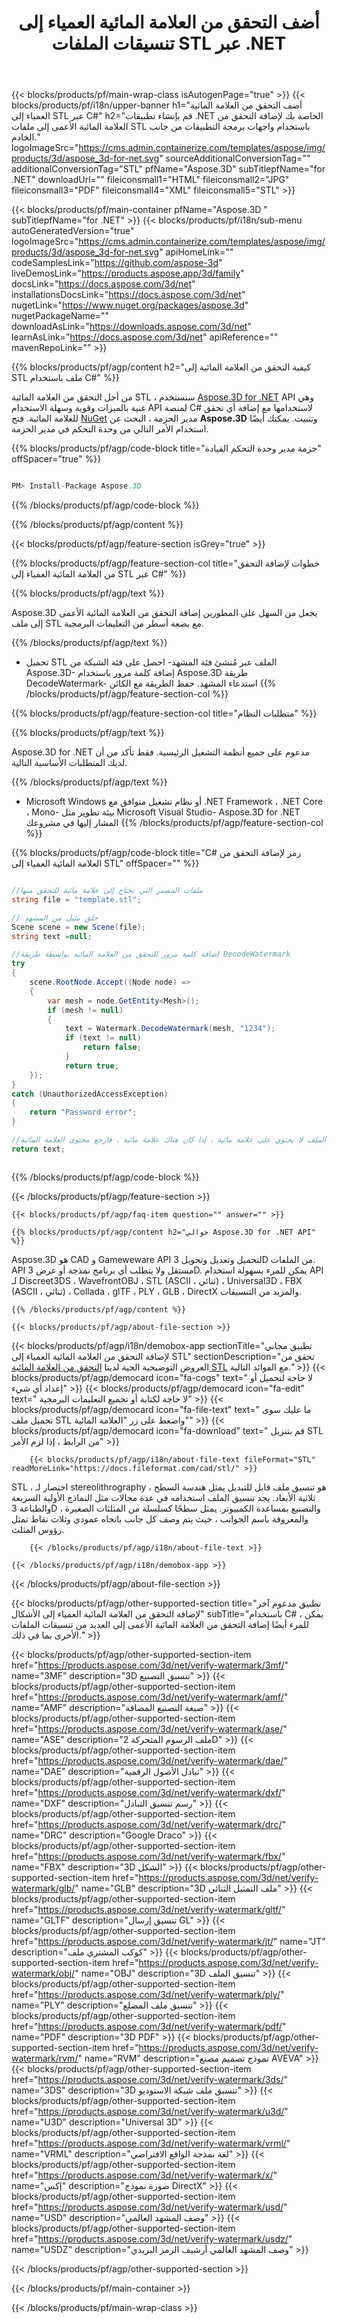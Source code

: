 ﻿---
title: أضف التحقق من العلامة المائية العمياء إلى تنسيقات الملفات STL عبر .NET 
weight: 830
url: /ar/net/verify-watermark/stl/ 
description: C# كود المصدر لتحميل وتقديم وإضافة علامة مائية عمياء التحقق إلى STL مستندات على .NET Framework ، .NET Core ، Mono.
---
{{< blocks/products/pf/main-wrap-class isAutogenPage="true" >}}
{{< blocks/products/pf/i18n/upper-banner h1="أضف التحقق من العلامة المائية العمياء إلى STL عبر C#" h2="قم بإنشاء تطبيقات .NET الخاصة بك لإضافة التحقق من العلامة المائية الأعمى إلى ملفات STL باستخدام واجهات برمجة التطبيقات من جانب الخادم." logoImageSrc="https://cms.admin.containerize.com/templates/aspose/img/products/3d/aspose_3d-for-net.svg" sourceAdditionalConversionTag="" additionalConversionTag="STL" pfName="Aspose.3D" subTitlepfName="for .NET" downloadUrl="" fileiconsmall1="HTML" fileiconsmall2="JPG" fileiconsmall3="PDF" fileiconsmall4="XML" fileiconsmall5="STL" >}}

{{< blocks/products/pf/main-container pfName="Aspose.3D " subTitlepfName="for .NET" >}}
{{< blocks/products/pf/i18n/sub-menu autoGeneratedVersion="true" logoImageSrc="https://cms.admin.containerize.com/templates/aspose/img/products/3d/aspose_3d-for-net.svg" apiHomeLink="" codeSamplesLink="https://github.com/aspose-3d" liveDemosLink="https://products.aspose.app/3d/family" docsLink="https://docs.aspose.com/3d/net" installationsDocsLink="https://docs.aspose.com/3d/net" nugetLink="https://www.nuget.org/packages/aspose.3d" nugetPackageName="" downloadAsLink="https://downloads.aspose.com/3d/net" learnAsLink="https://docs.aspose.com/3d/net" apiReference="" mavenRepoLink="" >}}

{{% blocks/products/pf/agp/content h2="كيفية التحقق من العلامة المائية إلى STL ملف باستخدام C#" %}}

 من أجل التحقق من العلامة المائية STL ، سنستخدم
 [Aspose.3D for .NET](https://products.aspose.com/3d/net) 
 API وهي غنية بالميزات وقوية وسهلة الاستخدام API لمنصة C# لاستخدامها مع إضافة أي تحقق للعلامة المائية. فتح
 [NuGet](https://www.nuget.org/packages/aspose.3d) 
 مدير الحزمة ، البحث عن
 **Aspose.3D** 
 وتثبيت. يمكنك أيضًا استخدام الأمر التالي من وحدة التحكم في مدير الحزمة.

{{% blocks/products/pf/agp/code-block title="حزمة مدير وحدة التحكم القيادة" offSpacer="true" %}}

```cs

PM> Install-Package Aspose.3D


```

{{% /blocks/products/pf/agp/code-block %}}

{{% /blocks/products/pf/agp/content %}}

{{< blocks/products/pf/agp/feature-section isGrey="true" >}}

{{% blocks/products/pf/agp/feature-section-col title="خطوات لإضافة التحقق من العلامة المائية العمياء إلى STL عبر C#" %}}

{{% blocks/products/pf/agp/text %}}

 Aspose.3D يجعل من السهل على المطورين إضافة التحقق من العلامة المائية الأعمى إلى ملف STL مع بضعة أسطر من التعليمات البرمجية.

{{% /blocks/products/pf/agp/text %}}

- تحميل STL الملف عبر مُنشئ فئة المشهد- احصل على فئة الشبكة من Aspose.3D- إضافة كلمة مرور باستخدام Aspose.3D طريقة DecodeWatermark- استدعاء المشهد. حفظ الطريقة مع الكائن
{{% /blocks/products/pf/agp/feature-section-col %}}

{{% blocks/products/pf/agp/feature-section-col title="متطلبات النظام" %}}

{{% blocks/products/pf/agp/text %}}

 Aspose.3D for .NET مدعوم على جميع أنظمة التشغيل الرئيسية. فقط تأكد من أن لديك المتطلبات الأساسية التالية.

{{% /blocks/products/pf/agp/text %}}

- Microsoft Windows أو نظام تشغيل متوافق مع .NET Framework ، .NET Core ، Mono- بيئة تطوير مثل Microsoft Visual Studio- Aspose.3D for .NET المشار إليها في مشروعك
{{% /blocks/products/pf/agp/feature-section-col %}}

{{% blocks/products/pf/agp/code-block title="C# رمز لإضافة التحقق من العلامة المائية العمياء إلى STL" offSpacer="" %}}

```cs

//ملفات المصدر التي تحتاج إلى علامة مائية للتحقق منها
string file = "template.stl";

// خلق مثيل من المشهد
Scene scene = new Scene(file);
string text =null;

//إضافة كلمة مرور للتحقق من العلامة المائية بواسطة طريقة DecodeWatermark
try
{
    scene.RootNode.Accept((Node node) =>
    {
        var mesh = node.GetEntity<Mesh>();
        if (mesh != null)
        {
            text = Watermark.DecodeWatermark(mesh, "1234");
            if (text != null)
                return false;
            }
            return true;
    });
}
catch (UnauthorizedAccessException)
{
    return "Password error";
}

//إرجاع فارغة إذا كان هذا الملف لا يحتوي على علامة مائية ، إذا كان هناك علامة مائية ، فارجع محتوى العلامة المائية
return text;



```

{{% /blocks/products/pf/agp/code-block %}}

{{< /blocks/products/pf/agp/feature-section >}}

    {{< blocks/products/pf/agp/faq-item question="" answer="" >}}
 

<!-- aboutfile Starts -->

    {{% blocks/products/pf/agp/content h2="حوالي Aspose.3D for .NET API" %}}

 Aspose.3D هو CAD و Gameweware API لتحميل وتعديل وتحويل 3D من الملفات. API مستقل ولا يتطلب أي برنامج نمذجة أو عرض 3D. يمكن للمرء بسهولة استخدام API لـ Discreet3DS ، WavefrontOBJ ، STL (ASCII ، ثنائي) ، Universal3D ، FBX (ASCII ، ثنائي) ، Collada ، glTF ، PLY ، GLB ، DirectX والمزيد من التنسيقات. 



    {{% /blocks/products/pf/agp/content %}}

    {{< blocks/products/pf/agp/about-file-section >}}

 {{< blocks/products/pf/agp/i18n/demobox-app sectionTitle="تطبيق مجاني لإضافة التحقق من العلامة المائية العمياء إلى STL" sectionDescription="تحقق من العروض التوضيحية الحية لدينا [التحقق من العلامة المائية STL](https://products.aspose.app/3d/verify-watermark/stl) مع الفوائد التالية." >}}
            {{< blocks/products/pf/agp/democard icon="fa-cogs" text=" لا حاجة لتحميل أو إعداد أي شيء" >}}
            {{< blocks/products/pf/agp/democard icon="fa-edit" text=" لا حاجة لكتابة أو تجميع التعليمات البرمجية" >}}
            {{< blocks/products/pf/agp/democard icon="fa-file-text" text=" ما عليك سوى تحميل ملف STL واضغط على زر \"العلامة المائية\"" >}}
            {{< blocks/products/pf/agp/democard icon="fa-download" text=" قم بتنزيل STL من الرابط ، إذا لزم الأمر" >}}

        {{< blocks/products/pf/agp/i18n/about-file-text fileFormat="STL" readMoreLink="https://docs.fileformat.com/cad/stl/" >}}
STL ، اختصار لـ stereolithrography ، هو تنسيق ملف قابل للتبديل يمثل هندسة السطح ثلاثية الأبعاد. يجد تنسيق الملف استخدامه في عدة مجالات مثل النماذج الأولية السريعة والطباعة 3D والتصنيع بمساعدة الكمبيوتر. يمثل سطحًا كسلسلة من المثلثات الصغيرة ، والمعروفة باسم الجوانب ، حيث يتم وصف كل جانب باتجاه عمودي وثلاث نقاط تمثل رؤوس المثلث.

        {{< /blocks/products/pf/agp/i18n/about-file-text >}}

    {{< /blocks/products/pf/agp/i18n/demobox-app >}}

{{< /blocks/products/pf/agp/about-file-section >}}

<!-- aboutfile Ends -->

{{< blocks/products/pf/agp/other-supported-section title="تطبيق مدعوم آخر لإضافة التحقق من العلامة المائية العمياء إلى الأشكال" subTitle="باستخدام C# ، يمكن للمرء أيضًا إضافة التحقق من العلامة المائية الأعمى إلى العديد من تنسيقات الملفات الأخرى بما في ذلك." >}}

{{< blocks/products/pf/agp/other-supported-section-item href="https://products.aspose.com/3d/net/verify-watermark/3mf/" name="3MF" description="3D تنسيق التصنيع" >}}
{{< blocks/products/pf/agp/other-supported-section-item href="https://products.aspose.com/3d/net/verify-watermark/amf/" name="AMF" description="صيغة التصنيع المضافة" >}}
{{< blocks/products/pf/agp/other-supported-section-item href="https://products.aspose.com/3d/net/verify-watermark/ase/" name="ASE" description="ملف الرسوم المتحركة 2D" >}}
{{< blocks/products/pf/agp/other-supported-section-item href="https://products.aspose.com/3d/net/verify-watermark/dae/" name="DAE" description="تبادل الأصول الرقمية" >}}
{{< blocks/products/pf/agp/other-supported-section-item href="https://products.aspose.com/3d/net/verify-watermark/dxf/" name="DXF" description="رسم تنسيق التبادل" >}}
{{< blocks/products/pf/agp/other-supported-section-item href="https://products.aspose.com/3d/net/verify-watermark/drc/" name="DRC" description="Google Draco" >}}
{{< blocks/products/pf/agp/other-supported-section-item href="https://products.aspose.com/3d/net/verify-watermark/fbx/" name="FBX" description="3D الشكل" >}}
{{< blocks/products/pf/agp/other-supported-section-item href="https://products.aspose.com/3d/net/verify-watermark/glb/" name="GLB" description="3D ملف التمثيل الثنائي" >}}
{{< blocks/products/pf/agp/other-supported-section-item href="https://products.aspose.com/3d/net/verify-watermark/gltf/" name="GLTF" description="تنسيق إرسال GL" >}}
{{< blocks/products/pf/agp/other-supported-section-item href="https://products.aspose.com/3d/net/verify-watermark/jt/" name="JT" description="كوكب المشتري ملف" >}}
{{< blocks/products/pf/agp/other-supported-section-item href="https://products.aspose.com/3d/net/verify-watermark/obj/" name="OBJ" description="3D تنسيق الملف" >}}
{{< blocks/products/pf/agp/other-supported-section-item href="https://products.aspose.com/3d/net/verify-watermark/ply/" name="PLY" description="تنسيق ملف المضلع" >}}
{{< blocks/products/pf/agp/other-supported-section-item href="https://products.aspose.com/3d/net/verify-watermark/pdf/" name="PDF" description="3D PDF" >}}
{{< blocks/products/pf/agp/other-supported-section-item href="https://products.aspose.com/3d/net/verify-watermark/rvm/" name="RVM" description="نموذج تصميم مصنع AVEVA" >}}
{{< blocks/products/pf/agp/other-supported-section-item href="https://products.aspose.com/3d/net/verify-watermark/3ds/" name="3DS" description="3D تنسيق ملف شبكة الاستوديو" >}}
{{< blocks/products/pf/agp/other-supported-section-item href="https://products.aspose.com/3d/net/verify-watermark/u3d/" name="U3D" description="Universal 3D" >}}
{{< blocks/products/pf/agp/other-supported-section-item href="https://products.aspose.com/3d/net/verify-watermark/vrml/" name="VRML" description="لغة نمذجة الواقع الافتراضي" >}}
{{< blocks/products/pf/agp/other-supported-section-item href="https://products.aspose.com/3d/net/verify-watermark/x/" name="إكس" description="صورة نموذج DirectX" >}}
{{< blocks/products/pf/agp/other-supported-section-item href="https://products.aspose.com/3d/net/verify-watermark/usd/" name="USD" description="وصف المشهد العالمي" >}}
{{< blocks/products/pf/agp/other-supported-section-item href="https://products.aspose.com/3d/net/verify-watermark/usdz/" name="USDZ" description="وصف المشهد العالمي أرشيف الرمز البريدي" >}}

{{< /blocks/products/pf/agp/other-supported-section >}}

{{< /blocks/products/pf/main-container >}}
    
{{< /blocks/products/pf/main-wrap-class >}}